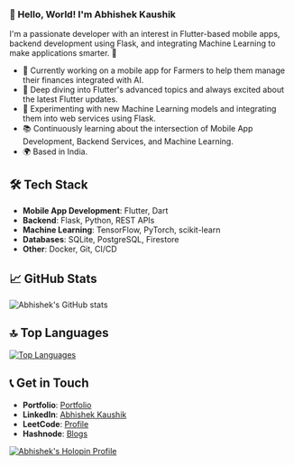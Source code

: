 ### 👋 Hello, World! I'm Abhishek Kaushik

I'm a passionate developer with an interest in Flutter-based mobile apps, backend development using Flask, and integrating Machine Learning to make applications smarter. 🚀

- 🔭 Currently working on a mobile app for Farmers to help them manage their finances integrated with AI.
- 🌱 Deep diving into Flutter's advanced topics and always excited about the latest Flutter updates.
- 🤖 Experimenting with new Machine Learning models and integrating them into web services using Flask.
- 📚 Continuously learning about the intersection of Mobile App Development, Backend Services, and Machine Learning.
- 🌍 Based in India.

## 🛠 Tech Stack
- **Mobile App Development**: Flutter, Dart
- **Backend**: Flask, Python, REST APIs
- **Machine Learning**: TensorFlow, PyTorch, scikit-learn
- **Databases**: SQLite, PostgreSQL, Firestore
- **Other**: Docker, Git, CI/CD

## 📈 GitHub Stats

![Abhishek's GitHub stats](https://github-readme-stats.vercel.app/api?username=abhishek09827)

## 🔝 Top Languages

[![Top Languages](https://github-readme-stats.vercel.app/api/top-langs/?username=abhishek09827&layout=compact)](https://github.com/abhishek09827/github-readme-stats)

## 📞 Get in Touch
- **Portfolio**: [Portfolio](https://github.com/abhishek09827/abhishek09827)
- **LinkedIn**: [Abhishek Kaushik](https://www.linkedin.com/in/abhishek-kaushik-0a6a16243/)
- **LeetCode**: [Profile](https://leetcode.com/abhishekk09827/)
- **Hashnode**: [Blogs](https://hashnode.com/@abhishekk09827)
  
[![Abhishek's Holopin Profile](https://holopin.me/abhishek09827)](https://holopin.io/@abhishek09827)
